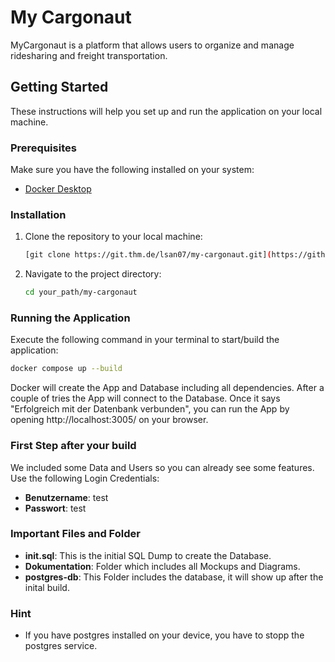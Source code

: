 # My Cargonaut

MyCargonaut is a platform that allows users to organize and manage ridesharing and freight transportation.

## Getting Started

These instructions will help you set up and run the application on your local machine.

### Prerequisites

Make sure you have the following installed on your system:

- [Docker Desktop](https://www.docker.com/products/docker-desktop/) 

### Installation

1. Clone the repository to your local machine:

    ```bash
    [git clone https://git.thm.de/lsan07/my-cargonaut.git](https://github.com/mklr19/cargo.git)
    ```

2. Navigate to the project directory:

    ```bash
    cd your_path/my-cargonaut
    ```

### Running the Application

Execute the following command in your terminal to start/build the application:

```bash
docker compose up --build
```
Docker will create the App and Database including all dependencies.
After a couple of tries the App will connect to the Database.
Once it says "Erfolgreich mit der Datenbank verbunden", you can run the App by opening http://localhost:3005/ on your browser.

### First Step after your build

We included some Data and Users so you can already see some features.
Use the following Login Credentials:
- **Benutzername**: test
- **Passwort**: test

### Important Files and Folder
- **init.sql**: This is the initial SQL Dump to create the Database.
- **Dokumentation**: Folder which includes all Mockups and Diagrams.
- **postgres-db**: This Folder includes the database, it will show up after the inital build.

### Hint
- If you have postgres installed on your device, you have to stopp the postgres service.

